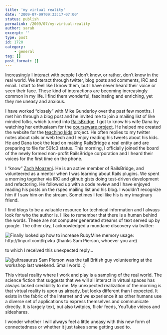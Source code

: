 ```yaml
---
title: 'my virtual reality'
date: '2009-07-09T09:33:17-07:00'
status: publish
permalink: /2009/07/my-virtual-reality
author: sarah
excerpt: ''
type: post
id: 1720
category:
    - general
tag: []
post_format: []
---
```

Increasingly I interact with people I don’t know, or rather, don’t know in the real world. We interact through twitter, blog posts and comments, IRC and email. I start to feel like I know them, but I have never heard their voice or seen their face. These kind of interactions are becoming increasingly common in my life. I find them wonderful, fascinating and enriching, yet they me uneasy and anxious.

I have worked “closely” with Mike Gunderloy over the past few months. I met him through a blog post and he invited me to join a mailing list of like minded folks, which turned into [RailsBridge](http://railsbridge.org/). I got to know his wife Dana by watching her enthusiasm for the [courseware project](http://railstutor.org/). He helped me created the website for the [teaching kids](http://teachingkids.railsbridge.org/) project. He often replies to my twitter notes about rails or web tech and I enjoy reading his tweets about his kids. He and Dana took the lead on making RailsBridge a real entity and are preparing to file for 501c3 status. This morning, I officially joined the board of the newly formed non-profit RailsBridge corporation and I heard their voices for the first time on the phone.

I “know” [Zach Moazeni](http://simplechatter.com/). He is an active member of RailsBridge, and volunteered as a mentor when I was learning about Rails plugins. We spent a morning together via IRC and github gists doing test-driven development and refactoring. He followed up with a code review and I have enjoyed reading his posts on the rspec mailing list and his blog. I wouldn’t recognize him if I saw him on the stream. Sometimes I feel like his is my imaginary friend.

I find blogs to be a valuable resource for technical information and I always look for who the author is. I like to remember that there is a human behind the words. These are not computer generated streams of text served up by google. The other day, I acknowledged a mundane discovery via twitter:

![Finally looked up how to increase RubyMine memory usage: http://tinyurl.com/lrpvku (thanks Sam Pierson, whoever you are)](http://img.skitch.com/20090709-rueym81ghp8kuibmpfc78mmmnx.jpg)

to which I received this unexpected reply…

![@ultrasaurus Sam Pierson was the tall British guy volunteering at the workshop last weekend. Small world. :)](http://img.skitch.com/20090709-rhw3qwcgi1asbqs7hrr9gj5afw.jpg)

This virtual reality where I work and play is a sampling of the real world. The science fiction that suggests that we will all interact in virtual spaces has always lacked credibility to me. My unexpected realization of the morning is that virtual reality is upon us already, but looks different than I expected. It exists in the fabric of the Internet and we experience it as other humans use a diverse set of applications to express themselves and communicate directly. It is largely text, but also twitpics, flickr feeds, YouTube videos and sldeshares.

I wonder whether I will always feel a little uneasy with this new form of connectedness or whether it just takes some getting used to.